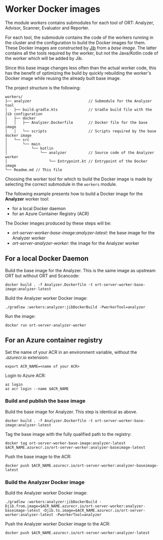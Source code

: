 # Worker Docker images

The module *workers* contains submodules for each tool of ORT: Analyzer, Advisor, Scanner, Evaluator and Reporter.

For each tool, the submodule contains the code of the workers running in the cluster and the configuration to build the
Docker images for them. These Docker images are constructed by [Jib](https://github.com/GoogleContainerTools/jib) from
a *base image*. The latter contains all the tools required by the worker, but not the Java/Kotlin code of the worker
which will be added by Jib.

Since this base image changes less often than the actual worker code, this has the benefit of optimizing the build by
quickly rebuilding the worker's Docker image while reusing the already built base image.

The project structure is the following:

```
workers/
├── analyzer                          // Submodule for the Analyzer tool
│   ├── build.gradle.kts              // Gradle build file with the Jib configuration
│   ├── docker
│   │   ├── Analyzer.Dockerfile       // Docker file for the base image
│   │   └── scripts                   // Scripts required by the base docker image
│   └── src
│       └── main
│           └── kotlin
│               └── analyzer          // Source code of the Analyzer worker
│                   └── Entrypoint.kt // Entrypoint of the Docker image
└── Readme.md // This file
```

Choosing the worker tool for which to build the Docker image is made by
selecting the correct submodule in the `workers` module.

The following example presents how to build a Docker image for the **Analyzer** worker tool:
 * for a local Docker daemon
 * for an Azure Container Registry (ACR)

The Docker images produced by these steps will be:
* *ort-server-worker-base-image:analyzer-latest*: the base image for the Analyzer worker
* *ort-server-analyzer-worker*: the image for the Analyzer worker

## For a local Docker Daemon

Build the base image for the Analyzer. This is the same image as upstream ORT but without ORT and Scancode:

```docker build . -f Analyzer.Dockerfile -t ort-server-worker-base-image:analyzer-latest```

Build the Analyzer worker Docker image:

```./gradlew :workers:analyzer:jibDockerBuild -PworkerTool=analyzer```

Run the image:

```docker run ort-server-analyzer-worker```

## For an Azure container registry

Set the name of your ACR in an environment variable, without the *.azurecr.io* extension:

```export ACR_NAME=<name of your ACR>```

Login to Azure ACR:

```
az login
az acr login --name $ACR_NAME
```

### Build and publish the base image

Build the base image for Analyzer. This step is identical as above.

```docker build . -f Analyzer.Dockerfile -t ort-server-worker-base-image:analyzer-latest```

Tag the base image with the fully qualified path to the registry:

```docker tag ort-server-worker-base-image:analyzer-latest $ACR_NAME.azurecr.io/ort-server-worker:analyzer-baseimage-latest```

Push the base image to the ACR:

```docker push $ACR_NAME.azurecr.io/ort-server-worker:analyzer-baseimage-latest```

### Build the Analyzer Docker image

Build the Analyzer worker Docker image:

```./gradlew :workers:analyzer:jibDockerBuild -Djib.from.image=$ACR_NAME.azurecr.io/ort-server-worker:analyzer-baseimage-latest -Djib.to.image=$ACR_NAME.azurecr.io/ort-server-worker:analyzer-latest -PworkerTool=analyzer```

Push the Analyzer worker Docker image to the ACR:

```docker push $ACR_NAME.azurecr.io/ort-server-worker:analyzer-latest```
